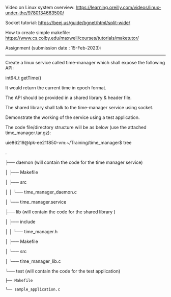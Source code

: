 Video on Linux system overview: https://learning.oreilly.com/videos/linux-under-the/9780134663500/

Socket tutorial: https://beej.us/guide/bgnet/html/split-wide/

How to create simple makefile: https://www.cs.colby.edu/maxwell/courses/tutorials/maketutor/

 

Assignment (submission date : 15-Feb-2023):

--------------------------------------------------------------

Create a linux service called time-manager which shall expose the following API:

int64_t getTime()

It would return the current time in epoch format.

The API should be provided in a shared library & header file.

The shared library shall talk to the time-manager service using socket.

Demonstrate the working of the service using a test application.

 

The code file/directory structure will be as below (use the attached time_manager.tar.gz):

uie86219@lpk-ee211850-vm:~/Training/time_manager$ tree

.

├── daemon (will contain the code for the time manager service)

│   ├── Makefile

│   ├── src

│   │   └── time_manager_daemon.c

│   └── time_manager.service

├── lib (will contain the code for the shared library )

│   ├── include

│   │   └── time_manager.h

│   ├── Makefile

│   └── src

│       └── time_manager_lib.c

└── test (will contain the code for the test application)

    ├── Makefile

    └── sample_application.c
